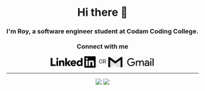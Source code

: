 <h1 align=center> Hi there 👋 </h1>
<h3 align=center> I'm Roy, a software engineer student at Codam Coding College. <br><br> Connect with me </h3>

<p align=center> <a href= "https://www.linkedin.com/in/roy-bakker-6a1a0a93/"><img height=30px align=center src="https://github.com/rbakker96/images/blob/master/linkedin.jpg"/></a>  OR <a href="mailto:rbakker@student.codam.nl"><img height=30px align=center src="https://github.com/rbakker96/images/blob/master/gmail.jpeg"></a> </p>

---

<p align="center">
  <img height="150" src="https://github-readme-stats.vercel.app/api/top-langs/?username=rbakker96&theme=dark&hide_border=true&layout=compact&count_private=true" />
  <img height="150" src="https://github-readme-stats.vercel.app/api?username=rbakker96&theme=dark&show_icons=true&count_private=true&hide_border=true&hide=issues" />
</p>
